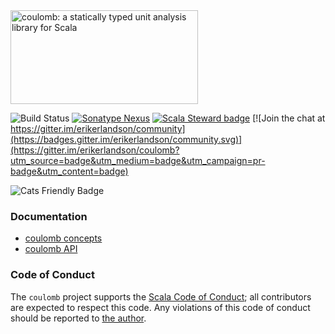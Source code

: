 <img src="/docs/assets/coulomb-splash-800x400.png" alt="coulomb: a statically typed unit analysis library for Scala" width="300" height="150">

 ![Build Status](https://github.com/erikerlandson/coulomb/workflows/Continuous%20Integration/badge.svg?branch=scala3)
 [![Sonatype Nexus](https://img.shields.io/nexus/r/https/oss.sonatype.org/com.manyangled/coulomb-core_3.svg)](https://oss.sonatype.org/content/repositories/releases/com/manyangled/coulomb-core_3/)
 [![Scala Steward badge](https://img.shields.io/badge/Scala_Steward-helping-brightgreen.svg?style=flat&logo=data:image/png;base64,iVBORw0KGgoAAAANSUhEUgAAAA4AAAAQCAMAAAARSr4IAAAAVFBMVEUAAACHjojlOy5NWlrKzcYRKjGFjIbp293YycuLa3pYY2LSqql4f3pCUFTgSjNodYRmcXUsPD/NTTbjRS+2jomhgnzNc223cGvZS0HaSD0XLjbaSjElhIr+AAAAAXRSTlMAQObYZgAAAHlJREFUCNdNyosOwyAIhWHAQS1Vt7a77/3fcxxdmv0xwmckutAR1nkm4ggbyEcg/wWmlGLDAA3oL50xi6fk5ffZ3E2E3QfZDCcCN2YtbEWZt+Drc6u6rlqv7Uk0LdKqqr5rk2UCRXOk0vmQKGfc94nOJyQjouF9H/wCc9gECEYfONoAAAAASUVORK5CYII=)](https://scala-steward.org)
 [![Join the chat at https://gitter.im/erikerlandson/community](https://badges.gitter.im/erikerlandson/community.svg)](https://gitter.im/erikerlandson/coulomb?utm_source=badge&utm_medium=badge&utm_campaign=pr-badge&utm_content=badge)

 ![Cats Friendly Badge](https://typelevel.org/cats/img/cats-badge-tiny.png)

### Documentation

- [coulomb concepts](https://erikerlandson.github.io/coulomb/)
- [coulomb API](https://www.javadoc.io/doc/com.manyangled/coulomb-docs_3/latest/index.html)

### Code of Conduct
The `coulomb` project supports the [Scala Code of Conduct](https://typelevel.org/code-of-conduct.html);
all contributors are expected to respect this code.
Any violations of this code of conduct should be reported to [the author](https://github.com/erikerlandson/).

